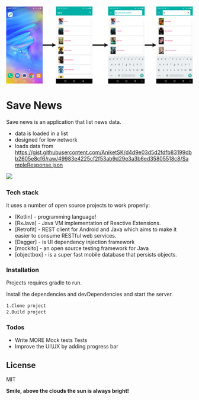 ![save news wireframe](https://github.com/javamaasai/savenews/blob/main/screenshots/savenews-wireframe.png?raw=true)

# Save News

Save news is an application that list news data.

  - data is loaded in a list
  - designed for low network
  - loads data from https://gist.githubusercontent.com/AniketSK/d4d9e03d5d2fdfb83199dbb2605e8cf6/raw/49983e4225cf2f53ab9d29e3a3b6ed35805518c8/SampleResponse.json

  <img src="https://github.com/javamaasai/savenews/blob/main/screenshots/app-recording.gif" height="660"/>

### Tech stack

it uses a number of open source projects to work properly:

* [Kotlin] - programming language!
* [RxJava] - Java VM implementation of Reactive Extensions.
* [Retrofit] - REST client for Android and Java which aims to make it easier to consume RESTful web services.
* [Dagger] - is UI dependency injection framework
* [mockito] - an open source testing framework for Java
* [objectbox] - is a super fast mobile database that persists objects.

### Installation

Projects requires gradle to run.

Install the dependencies and devDependencies and start the server.

```sh
1.Clone project
2.Build project
```

### Todos

 - Write MORE Mock tests Tests
 - Improve the UI\UX by adding progress bar 

License
----

MIT

**Smile, above the clouds the sun is always bright!**